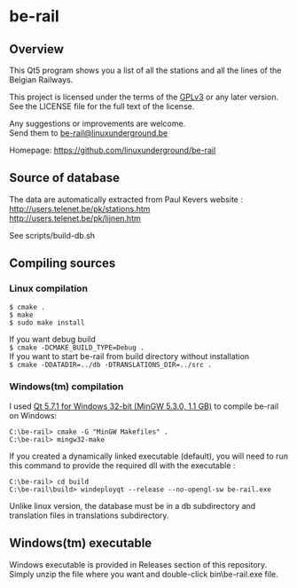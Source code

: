 # be-rail

## Overview

This Qt5 program shows you a list of all the stations and all the lines of
the Belgian Railways.

This project is licensed under the terms of the [GPLv3](https://www.gnu.org/licenses/gpl-3.0.en.html)
or any later version. See the LICENSE file for the full text of the license.

Any suggestions or improvements are welcome.  
Send them to be-rail@linuxunderground.be  

Homepage: https://github.com/linuxunderground/be-rail


## Source of database

The data are automatically extracted from Paul Kevers website :  
http://users.telenet.be/pk/stations.htm  
http://users.telenet.be/pk/lijnen.htm  

See scripts/build-db.sh


## Compiling sources

### Linux compilation
```
$ cmake .
$ make
$ sudo make install
```
If you want debug build  
```$ cmake -DCMAKE_BUILD_TYPE=Debug .```  
If you want to start be-rail from build directory without installation  
```$ cmake -DDATADIR=../db -DTRANSLATIONS_DIR=../src .```


### Windows(tm) compilation

I used [Qt 5.7.1 for Windows 32-bit (MinGW 5.3.0, 1.1 GB)](https://www.qt.io/download-open-source/)
to compile be-rail on Windows:
```
C:\be-rail> cmake -G "MinGW Makefiles" .
C:\be-rail> mingw32-make
```
If you created a dynamically linked executable (default), you will need to run
this command to provide the required dll with the executable :
```
C:\be-rail> cd build
C:\be-rail\build> windeployqt --release --no-opengl-sw be-rail.exe
```
Unlike linux version, the database must be in a db subdirectory and
translation files in translations subdirectory.


## Windows(tm) executable

Windows executable is provided in Releases section of this repository.
Simply unzip the file where you want and double-click bin\be-rail.exe file.
